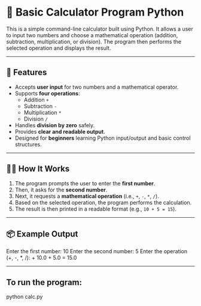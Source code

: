 # 🧮 Basic Calculator Program  Python

This is a simple command-line calculator built using Python. It allows a user to input two numbers and choose a mathematical operation (addition, subtraction, multiplication, or division). The program then performs the selected operation and displays the result.

---

## 🚀 Features

- Accepts **user input** for two numbers and a mathematical operator.
- Supports **four operations**:
  - Addition `+`
  - Subtraction `-`
  - Multiplication `*`
  - Division `/`
- Handles **division by zero** safely.
- Provides **clear and readable output**.
- Designed for **beginners** learning Python input/output and basic control structures.

---

## 🧑‍💻 How It Works

1. The program prompts the user to enter the **first number**.
2. Then, it asks for the **second number**.
3. Next, it requests a **mathematical operation** (i.e., `+`, `-`, `*`, `/`).
4. Based on the selected operation, the program performs the calculation.
5. The result is then printed in a readable format (e.g., `10 + 5 = 15`).

---

## 📦 Example Output

Enter the first number: 10
Enter the second number: 5
Enter the operation (+, -, *, /): +
10.0 + 5.0 = 15.0

---

## To run the program:
python calc.py 